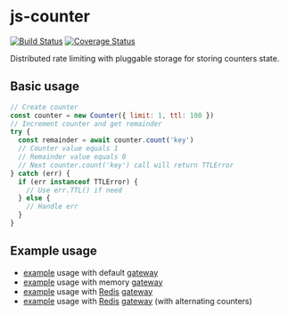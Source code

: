 # js-counter

[![Build Status](https://travis-ci.com/da440dil/js-counter.svg?branch=master)](https://travis-ci.com/da440dil/js-counter)
[![Coverage Status](https://coveralls.io/repos/github/da440dil/js-counter/badge.svg?branch=master)](https://coveralls.io/github/da440dil/js-counter?branch=master)

Distributed rate limiting with pluggable storage for storing counters state.

## Basic usage

```javascript
// Create counter
const counter = new Counter({ limit: 1, ttl: 100 })
// Increment counter and get remainder
try {
  const remainder = await counter.count('key')
  // Counter value equals 1
  // Remainder value equals 0
  // Next counter.count('key') call will return TTLError
} catch (err) {
  if (err instanceof TTLError) {
    // Use err.TTL() if need
  } else {
    // Handle err
  }
}
```

## Example usage

- [example](./src/examples/counter-gateway-default.ts) usage with default [gateway](./src/gateway/memory/gateway.ts)
- [example](./src/examples/counter-gateway-memory.ts) usage with memory [gateway](./src/gateway/memory/gateway.ts)
- [example](./src/examples/counter-gateway-redis.ts) usage with [Redis](https://redis.io/) [gateway](./src/gateway/redis/gateway.ts)
- [example](./src/examples/counter-gateway-redis-2.ts) usage with [Redis](https://redis.io/) [gateway](./src/gateway/redis/gateway.ts) (with alternating counters)